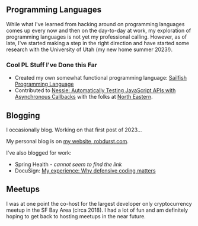 ## Programming Languages 

While what I've learned from hacking around on programming languages comes up every now and then on the day-to-day at work, my exploration of programming languages is not yet my professional calling. However, as of late, I've started making a step in the right direction and have started some research with the University of Utah (my new home summer 2023!).

### Cool PL Stuff I've Done this Far

* Created my own somewhat functional programming language: [Sailfish Programming Language](https://github.com/sailfish-lang/sailfishc)
* Contributed to [Nessie: Automatically Testing JavaScript APIs with
Asynchronous Callbacks](https://software-lab.org/publications/icse2022_Nessie.pdf) with the folks at [North Eastern](https://prl.khoury.northeastern.edu/).

## Blogging

I occasionally blog. Working on that first post of 2023...

My personal blog is on [my website, robdurst.com](https://robdurst.com/).

I've also blogged for work:
  * Spring Health - _cannot seem to find the link_
  * DocuSign: [My experience: Why defensive coding matters](https://www.docusign.com/blog/developers/my-experience-why-defensive-coding-matters)
  
## Meetups

I was at one point the co-host for the largest developer only cryptocurrency meetup in the SF Bay Area (circa 2018). I had a lot of fun and am definitely hoping to get back to hosting meetups in the near future.

